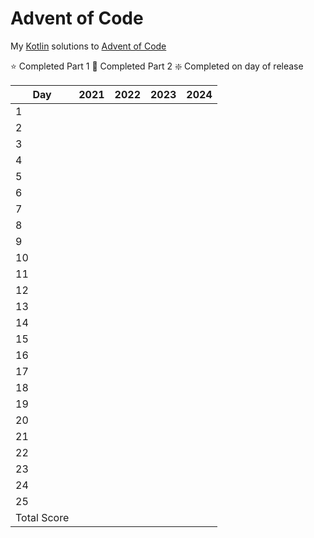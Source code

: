 # Advent of Code

My [Kotlin](https://kotlinlang.org/) solutions to [Advent of Code](https://adventofcode.com/)

:star: Completed Part 1
:star2: Completed Part 2
:sparkle: Completed on day of release

| Day         | 2021 | 2022 | 2023 | 2024 |
|-------------|------|------|------|------|
| 1           |      |      |      |      |
| 2           |      |      |      |      |
| 3           |      |      |      |      |
| 4           |      |      |      |      |
| 5           |      |      |      |      |
| 6           |      |      |      |      |
| 7           |      |      |      |      |
| 8           |      |      |      |      |
| 9           |      |      |      |      |
| 10          |      |      |      |      |
| 11          |      |      |      |      |
| 12          |      |      |      |      |
| 13          |      |      |      |      |
| 14          |      |      |      |      |
| 15          |      |      |      |      |
| 16          |      |      |      |      |
| 17          |      |      |      |      |
| 18          |      |      |      |      |
| 19          |      |      |      |      |
| 20          |      |      |      |      |
| 21          |      |      |      |      |
| 22          |      |      |      |      |
| 23          |      |      |      |      |
| 24          |      |      |      |      |
| 25          |      |      |      |      |
| Total Score |      |      |      |      |


 
